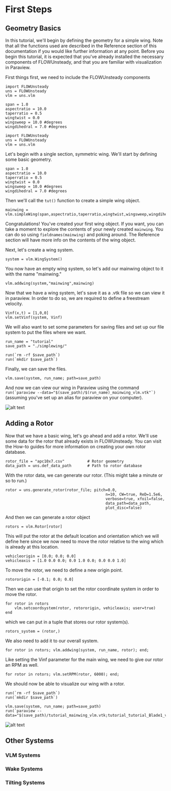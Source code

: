 # First Steps

## Geometry Basics

In this tutorial, we'll begin by defining the geometry for a simple wing.  Note that all the functions used are described in the Reference section of this documentation if you would like further information at any point.  Before you begin this tutorial, it is expected that you've already installed the necessary components of FLOWUnsteady, and that you are familiar with visualization in Paraview.

First things first, we need to include the FLOWUnsteady components
```@setup tut
import FLOWUnsteady
uns = FLOWUnsteady
vlm = uns.vlm

span = 1.0
aspectratio = 10.0
taperratio = 0.5
wingtwist = 0.0
wingsweep = 10.0 #degrees
wingdihedral = 7.0 #degrees
```

```
import FLOWUnsteady
uns = FLOWUnsteady
vlm = uns.vlm
```

Let's begin with a single section, symmetric wing.  We'll start by defining some basic geometry.

```
span = 1.0
aspectratio = 10.0
taperratio = 0.5
wingtwist = 0.0
wingsweep = 10.0 #degrees
wingdihedral = 7.0 #degrees
```

Then we'll call the ```tut()``` function to create a simple wing object.

```@example tut
mainwing = vlm.simpleWing(span,aspectratio,taperratio,wingtwist,wingsweep,wingdihedral)
```

Congratulations! You've created your first wing object.  If you want, you can take a moment to explore the contents of your newly created ```mainwing```.  You can do so using ```fieldnames(mainwing)``` and poking around. The Reference section will have more info on the contents of the wing object.

Next, let's create a wing system.

```@example tut
system = vlm.WingSystem()
```

You now have an empty wing system, so let's add our mainwing object to it with the name "mainwing."

```@example tut
vlm.addwing(system,"mainwing",mainwing)
```

Now that we have a wing system, let's save it as a .vtk file so we can view it in paraview.  In order to do so, we are required to define a freestream velocity.

```@example tut
Vinf(x,t) = [1,0,0]
vlm.setVinf(system, Vinf)
```

We will also want to set some parameters for saving files and set up our file system to put the files where we want.

```@example tut
run_name = "tutorial"
save_path = "./simplewing/"

run(`rm -rf $save_path`)
run(`mkdir $save_path`)
```

Finally, we can save the files.

```
vlm.save(system, run_name; path=save_path)
```

And now we can view our wing in Paraview using the command ```run(`paraview --data="$(save_path)/$(run_name)_mainwing_vlm.vtk"`)``` (assuming you've set up an alias for paraview on your computer).

![alt text](https://media.githubusercontent.com/media/byuflowlab/FLOWUnsteady/master/docs/src/assets/tutorialfigs/geometry-basics.gif)

## Adding a Rotor

Now that we have a basic wing, let's go ahead and add a rotor.  We'll use some data for the rotor that already exists in FLOWUnsteady.  You can visit the How-to guides for more information on creating your own rotor database.

```@example tut
rotor_file = "apc10x7.csv"          # Rotor geometry
data_path = uns.def_data_path       # Path to rotor database
```

With the rotor data, we can generate our rotor. (This might take a minute or so to run.)

```@example tut
rotor = uns.generate_rotor(rotor_file; pitch=0.0,
                                            n=10, CW=true, ReD=1.5e6,
                                            verbose=true, xfoil=false,
                                            data_path=data_path,
                                            plot_disc=false)
```

And then we can generate a rotor object

```@example tut
rotors = vlm.Rotor[rotor]
```

This will put the rotor at the default location and orientation which we will define here since we now need to move the rotor relative to the wing which is already at this location.

```
vehicleorigin = [0.0; 0.0; 0.0]
vehicleaxis = [1.0 0.0 0.0; 0.0 1.0 0.0; 0.0 0.0 1.0]
```

To move the rotor, we need to define a new origin point.

```
rotororigin = [-0.1; 0.0; 0.0]
```

Then we can use that origin to set the rotor coordinate system in order to move the rotor.

```
for rotor in rotors
    vlm.setcoordsystem(rotor, rotororigin, vehicleaxis; user=true)
end
```

which we can put in a tuple that stores our rotor system(s).

```@example tut
rotors_system = (rotor,)
```

We also need to add it to our overall system.

```@example tut
for rotor in rotors; vlm.addwing(system, run_name, rotor); end;
```

Like setting the Vinf parameter for the main wing, we need to give our rotor an RPM as well.

```@example tut
for rotor in rotors; vlm.setRPM(rotor, 6000); end;
```

We should now be able to visualize our wing with a rotor.

```
run(`rm -rf $save_path`)
run(`mkdir $save_path`)

vlm.save(system, run_name; path=save_path)
run(`paraview --data="$(save_path)/tutorial_mainwing_vlm.vtk;tutorial_tutorial_Blade1_vlm.vtk;tutorial_tutorial_Blade2_vlm.vtk;tutorial_tutorial_Blade1_loft.vtk;tutorial_tutorial_Blade2_loft.vtk;"`)
```

![alt text](https://media.githubusercontent.com/media/byuflowlab/FLOWUnsteady/master/docs/src/assets/tutorialfigs/add-rotor.gif)


## Other Systems


### VLM Systems

### Wake Systems

### Tilting Systems